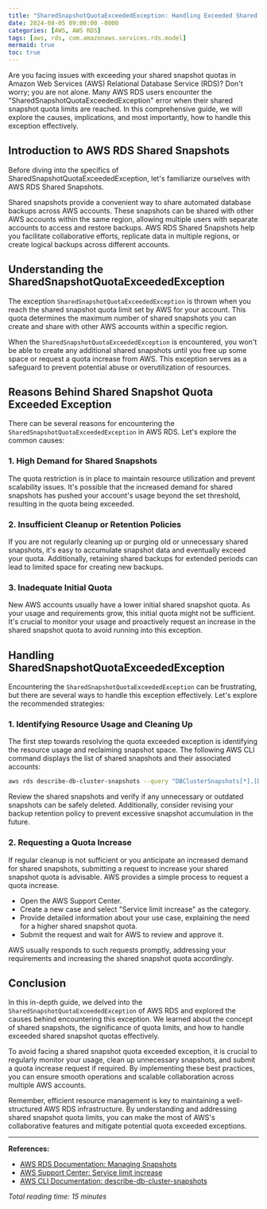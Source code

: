 ```yaml
---
title: "SharedSnapshotQuotaExceededException: Handling Exceeded Shared Snapshot Quotas in AWS RDS"
date: 2024-08-05 09:00:00 -0000
categories: [AWS, AWS RDS]
tags: [aws, rds, com.amazonaws.services.rds.model]
mermaid: true
toc: true
---
```



Are you facing issues with exceeding your shared snapshot quotas in Amazon Web Services (AWS) Relational Database Service (RDS)? Don't worry; you are not alone. Many AWS RDS users encounter the "SharedSnapshotQuotaExceededException" error when their shared snapshot quota limits are reached. In this comprehensive guide, we will explore the causes, implications, and most importantly, how to handle this exception effectively.

## Introduction to AWS RDS Shared Snapshots

Before diving into the specifics of SharedSnapshotQuotaExceededException, let's familiarize ourselves with AWS RDS Shared Snapshots. 

Shared snapshots provide a convenient way to share automated database backups across AWS accounts. These snapshots can be shared with other AWS accounts within the same region, allowing multiple users with separate accounts to access and restore backups. AWS RDS Shared Snapshots help you facilitate collaborative efforts, replicate data in multiple regions, or create logical backups across different accounts.

## Understanding the SharedSnapshotQuotaExceededException

The exception `SharedSnapshotQuotaExceededException` is thrown when you reach the shared snapshot quota limit set by AWS for your account. This quota determines the maximum number of shared snapshots you can create and share with other AWS accounts within a specific region.

When the `SharedSnapshotQuotaExceededException` is encountered, you won't be able to create any additional shared snapshots until you free up some space or request a quota increase from AWS. This exception serves as a safeguard to prevent potential abuse or overutilization of resources.

## Reasons Behind Shared Snapshot Quota Exceeded Exception

There can be several reasons for encountering the `SharedSnapshotQuotaExceededException` in AWS RDS. Let's explore the common causes:

### 1. High Demand for Shared Snapshots

The quota restriction is in place to maintain resource utilization and prevent scalability issues. It's possible that the increased demand for shared snapshots has pushed your account's usage beyond the set threshold, resulting in the quota being exceeded.

### 2. Insufficient Cleanup or Retention Policies

If you are not regularly cleaning up or purging old or unnecessary shared snapshots, it's easy to accumulate snapshot data and eventually exceed your quota. Additionally, retaining shared backups for extended periods can lead to limited space for creating new backups.

### 3. Inadequate Initial Quota

New AWS accounts usually have a lower initial shared snapshot quota. As your usage and requirements grow, this initial quota might not be sufficient. It's crucial to monitor your usage and proactively request an increase in the shared snapshot quota to avoid running into this exception.

## Handling SharedSnapshotQuotaExceededException

Encountering the `SharedSnapshotQuotaExceededException` can be frustrating, but there are several ways to handle this exception effectively. Let's explore the recommended strategies:

### 1. Identifying Resource Usage and Cleaning Up

The first step towards resolving the quota exceeded exception is identifying the resource usage and reclaiming snapshot space. The following AWS CLI command displays the list of shared snapshots and their associated accounts:

```bash
aws rds describe-db-cluster-snapshots --query "DBClusterSnapshots[*].[DBClusterSnapshotIdentifier,SharedAccounts]"
```

Review the shared snapshots and verify if any unnecessary or outdated snapshots can be safely deleted. Additionally, consider revising your backup retention policy to prevent excessive snapshot accumulation in the future.

### 2. Requesting a Quota Increase

If regular cleanup is not sufficient or you anticipate an increased demand for shared snapshots, submitting a request to increase your shared snapshot quota is advisable. AWS provides a simple process to request a quota increase.

- Open the AWS Support Center.
- Create a new case and select "Service limit increase" as the category.
- Provide detailed information about your use case, explaining the need for a higher shared snapshot quota.
- Submit the request and wait for AWS to review and approve it.

AWS usually responds to such requests promptly, addressing your requirements and increasing the shared snapshot quota accordingly.

## Conclusion

In this in-depth guide, we delved into the `SharedSnapshotQuotaExceededException` of AWS RDS and explored the causes behind encountering this exception. We learned about the concept of shared snapshots, the significance of quota limits, and how to handle exceeded shared snapshot quotas effectively.

To avoid facing a shared snapshot quota exceeded exception, it is crucial to regularly monitor your usage, clean up unnecessary snapshots, and submit a quota increase request if required. By implementing these best practices, you can ensure smooth operations and scalable collaboration across multiple AWS accounts.

Remember, efficient resource management is key to maintaining a well-structured AWS RDS infrastructure. By understanding and addressing shared snapshot quota limits, you can make the most of AWS's collaborative features and mitigate potential quota exceeded exceptions.

---

**References:**

- [AWS RDS Documentation: Managing Snapshots](https://docs.aws.amazon.com/AmazonRDS/latest/UserGuide/USER_ShareSnapshot.html)
- [AWS Support Center: Service limit increase](https://aws.amazon.com/premiumsupport/knowledge-center/request-service-limit-increase/)
- [AWS CLI Documentation: describe-db-cluster-snapshots](https://awscli.amazonaws.com/v2/documentation/api/latest/reference/rds/describe-db-cluster-snapshots.html)

*Total reading time: 15 minutes*